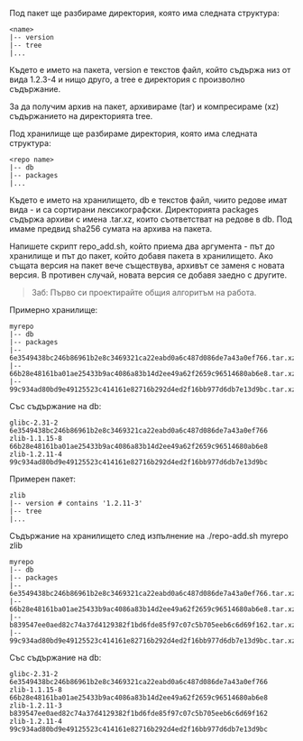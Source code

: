 Под пакет ще разбираме директория, която има следната структура:
```
<name>
|-- version
|-- tree
|...
```

Където <name> е името на пакета, version е текстов файл, който съдържа низ от вида 1.2.3-4 и нищо
друго, а tree е директория с произволно съдържание.

За да получим архив на пакет, архивираме (tar) и компресираме (xz) съдържанието на директорията
tree.

Под хранилище ще разбираме директория, която има следната структура:
```
<repo name>
|-- db
|-- packages
|...
```

Където <repo name> е името на хранилището, db е текстов файл, чиито редове имат вида <package
name>-<package version> <package checksum> и са сортирани лексикографски. Директорията packages
съдържа архиви с имена <package checksum>.tar.xz, които съответстват на редове в db. Под <package
checksum> имаме предвид sha256 сумата на архива на пакета.

Напишете скрипт repo_add.sh, който приема два аргумента - път до хранилище и път до пакет, който
добавя пакета в хранилището. Ако същата версия на пакет вече съществува, архивът се заменя с новата
версия. В противен случай, новата версия се добавя заедно с другите.

> Заб: Първо си проектирайте общия алгоритъм на работа.

Примерно хранилище:
```
myrepo
|-- db
|-- packages
|-- 6e3549438bc246b86961b2e8c3469321ca22eabd0a6c487d086de7a43a0ef766.tar.xz
|-- 66b28e48161ba01ae25433b9ac4086a83b14d2ee49a62f2659c96514680ab6e8.tar.xz
|-- 99c934ad80bd9e49125523c414161e82716b292d4ed2f16bb977d6db7e13d9bc.tar.xz
```

Със съдържание на db:
```
glibc-2.31-2 6e3549438bc246b86961b2e8c3469321ca22eabd0a6c487d086de7a43a0ef766
zlib-1.1.15-8 66b28e48161ba01ae25433b9ac4086a83b14d2ee49a62f2659c96514680ab6e8
zlib-1.2.11-4 99c934ad80bd9e49125523c414161e82716b292d4ed2f16bb977d6db7e13d9bc
```

Примерен пакет:
```
zlib
|-- version # contains '1.2.11-3'
|-- tree
|...
```

Съдържание на хранилището след изпълнение на ./repo-add.sh myrepo zlib
```
myrepo
|-- db
|-- packages
|-- 6e3549438bc246b86961b2e8c3469321ca22eabd0a6c487d086de7a43a0ef766.tar.xz
|-- 66b28e48161ba01ae25433b9ac4086a83b14d2ee49a62f2659c96514680ab6e8.tar.xz
|-- b839547ee0aed82c74a37d4129382f1bd6fde85f97c07c5b705eeb6c6d69f162.tar.xz
|-- 99c934ad80bd9e49125523c414161e82716b292d4ed2f16bb977d6db7e13d9bc.tar.xz
```

Със съдържание на db:
```
glibc-2.31-2 6e3549438bc246b86961b2e8c3469321ca22eabd0a6c487d086de7a43a0ef766
zlib-1.1.15-8 66b28e48161ba01ae25433b9ac4086a83b14d2ee49a62f2659c96514680ab6e8
zlib-1.2.11-3 b839547ee0aed82c74a37d4129382f1bd6fde85f97c07c5b705eeb6c6d69f162
zlib-1.2.11-4 99c934ad80bd9e49125523c414161e82716b292d4ed2f16bb977d6db7e13d9bc
```

